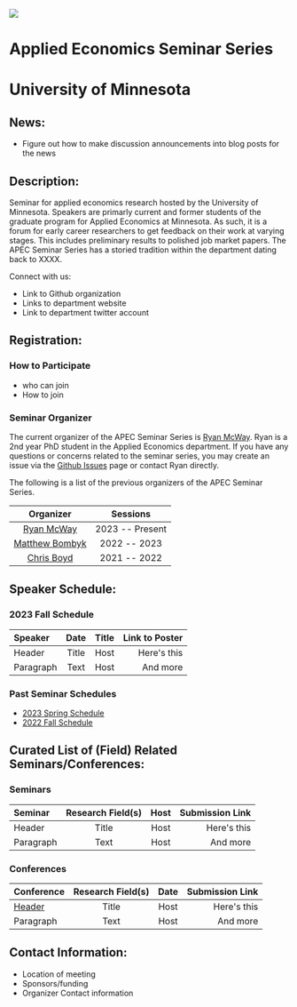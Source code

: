 ![](https://github.com/apecseminar/umn_logo.jpg) 

# Applied Economics Seminar Series 
# University of Minnesota

## News:

- Figure out how to make discussion announcements into blog posts for the news

## Description: 

Seminar for applied economics research hosted by the University of Minnesota. Speakers are primarly current and former students of the graduate program for Applied Economics at Minnesota. As such, it is a forum for early career researchers to get feedback on their work at varying stages. This includes preliminary results to polished job market papers. The APEC Seminar Series has a storied tradition within the department dating back to XXXX. 

Connect with us:
- Link to Github organization
- Links to department website
- Link to department twitter account


## Registration: 

### How to Participate 
- who can join
- How to join

### Seminar Organizer

The current organizer of the APEC Seminar Series is [Ryan McWay](https://mcwayrm.github.io/). Ryan is a 2nd year PhD student in the Applied Economics department. If you have any questions or concerns related to the seminar series, you may create an issue via the [Github Issues](https://github.com/apecseminar/apecseminar.github.io/issues) page or contact Ryan directly. 

The following is a list of the previous organizers of the APEC Seminar Series. 

| Organizer      | Sessions | 
|   :----:   |     :----:   | 
| [Ryan McWay](https://mcwayrm.github.io/)     | 2023 -- Present       |  
| [Matthew Bombyk](https://www.linkedin.com/in/matthew-bombyk-33b09642)     | 2022 -- 2023       |  
| [Chris Boyd](https://www.chrismboyd.com/)   | 2021 -- 2022    | 

## Speaker Schedule: 

### 2023 Fall Schedule

| Speaker      | Date | Title | Link to Poster |
| :---        |    :----:   |     :----:   |     ---: |
| Header      | Title       |  Host | Here's this   |
| Paragraph   | Text        |  Host | And more      |

### Past Seminar Schedules

- [2023 Spring Schedule]()
- [2022 Fall Schedule]()


## Curated List of (Field) Related Seminars/Conferences:

### Seminars

| Seminar      | Research Field(s) | Host | Submission Link |
| :---        |    :----:   |     :----:   |     ---: |
| Header      | Title       |  Host | Here's this   |
| Paragraph   | Text        |  Host | And more      |

### Conferences

| Conference      | Research Field(s) | Date |  Submission Link |
| :---        |    :----:   |     :----:   |     ---: |
| [Header](Test)      | Title       |  Host | Here's this   |
| Paragraph   | Text        |  Host | And more      |

## Contact Information: 

- Location of meeting 
- Sponsors/funding
- Organizer Contact information 
